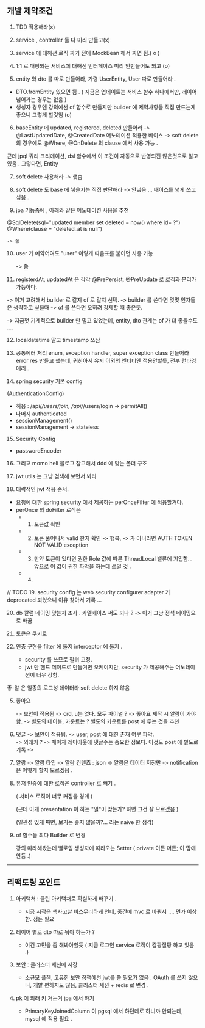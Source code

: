 
## 개발 제약조건 

1. TDD 적용해라(x)


2. service , controller 둘 다 미리 만들고(x)


3. service 에  대해선 로직 짜기 전에 MockBean 해서 짜면 됨.( o )


4. 1:1 로 매핑되는 서비스에 대해선 인터페이스 미리 안만들어도 되고 (o)


5. entity 와 dto 를 따로 만들어라, 가령  UserEntity, User 따로 만들어라 .
 - DTO.fromEntity 있으면 됨 . ( 지금은 업데이트는 서비스 함수 하나에서만, 레이어 넘어가는 경우는 없음 )
 - 생성자 경우엔 강의에선 of 함수로 만들지만 builder 에 제약사항들 직접 만드는게 좋으니 그렇게 할것임 (o)


6. baseEntity 에 updated, registered, deleted 만들어라
   -> @LastUpdatedDate, @CreatedDate 어노테이션 적용한 베이스 
   -> soft delete 의 경우에도 @Where, @OnDelete 의 clause 에서 사용 가능 .

근데 jpql 쿼리 크리에이션, dsl 함수에서 이 조건이 자동으로 반영되진 않은것으로 알고 있음 .
그렇다면, Entity 


7. soft delete 사용해라
    -> 햇슴


8. soft delete 도 base 에 넣을지는 직접 판단해라
    -> 안넣음 ... 배이스를 넓게 쓰고 싶음 .


9. jpa 기능중에 , 아래와 같은 어노테이션 사용을 추천 

@SqlDelete(sql="updated member set deleted = now() where id= ?")
@Where(clause = "deleted_at is null")


    -> 씀 


10. user 가 예약어여도 \"user\" 이렇게 따옴표를 붙이면 사용 가능 

    -> 씀


11. registerdAt, updatedAt 은 각각 @PrePersist, @PreUpdate 로 로직과 분리가 가능하다. 

-> 이거 고려해서 builder 로 갈지 of 로 갈지 선택.
-> builder 를 쓴다면 몇몇 인자들은 생략하고 싶을때
-> of 를 쓴다면 오히려 강제할 때 좋은듯.

-> 지금껏 기계적으로 builder 만 밀고 있었는데, entity, dto 관계는 of 가 더 좋을수도 ....

12. localdatetime 말고 timestamp 쓰삼

 
13. 공통에러 처리 enum, exception handler, super exception class 만들어라
error res 만들고 했는데, 귀찬아서 유저 이외의 엔티티엔 적용안할듯, 전부 런타임 에러 . 

14. spring security 기본 config 


 (AuthenticationConfig)

- 허용 : /api/*/users/join, /api/*/users/login -> permitAll()
- 나머지 authenticated
- sessionManagement()
- sessionManagement -> stateless


15. Security Config
- passwordEncoder



16. 그리고 momo heli 블로그 참고해서 ddd 에 맞는 폴더 구조 


17. jwt utils 는 그냥 검색해 보면서 봐라 



18. 대략적인 jwt 적용 순서.

- 요청에 대한 spring security 에서 제공하는 perOnceFilter 에 적용할거다.
- perOnce 의 doFilter 로직은 
  - 1) 토큰값 확인
  - 2) 토큰 풀어내서 valid 한지 확인 -> 행복, -> 가 아니라면 AUTH TOKEN NOT VALID exception 
  
  - 3) 만약 토큰이 있다면 권한 Role 값에 따른 ThreadLocal 밸류에 기입함... 앞으로 이 값이 권한 파악을 하는데 쓰일 것 .
  - 4)


// TODO 
19. security config 는 web security configurer adapter 가 deprecated 되었으니 이유 찾아서 기록 ...


20. db 칼럼 네이밍 맞는지 조사 . 카멜케이스 써도 되나 ?
    -> 이거 그냥 정석 네이밍으로 바꿈 

21. 토큰은 쿠키로 

22. 인증 구현을 filter 에 둘지 interceptor 에 둘지 . 

    - security 를 쓰므로 필터 고정.
    - jwt 만 핸드 메이드로 만들거면 오케이지만, security 가 제공해주는 어노테이션이 너무 강함.


좋-알 은 일종의 로그성 데이터라 soft delete 하지 않음

5. 좋아요

    -> 보안이 적용됨
    -> crd, u는 없다. 모두 파이널 ?
    -> 좋아요 제작 시 알람이 가야함.
    -> 별도의 테이블, 카운트는 ? 별도의 카운트를 post 에 두는 것을 추천  


6. 댓글
    -> 보안이 적용됨.
    -> user, post 에 대한 존재 여부 파악.  
    -> 외래키 ? 
    -> 페이지 레이아웃에 댓글수는 중요한 정보다. 이것도 post 에 별도로 기록
    -> 



7. 알람
    -> 알람 타입
    -> 알람 컨텐츠 : json
    -> 알람은 데이터 저장만 
   -> notification 은 어떻게 할지 모르겠음 .


8. 유저 인증에 대한 로직은 controller 로 빼기 .
   
   ( 서비스 로직이 너무 커짐을 경계 )

    (근데 이게 presentation 이 하는 "일"이 맞는가? 하면 그건 잘 모르겠음 )

   (일관성 있게 짜면, 보기는 좋지 않을까?... 라는 naive 한 생각)

9. of 함수들 죄다 Builder 로 변경 

    강의 따라해봤는데 별로임 
    생성자에 따라오는 Setter ( private 이든 머든; 이 맘에  안듬 .)


-------------------------------------------------

## 리팩토링 포인트

1. 아키택쳐 : 클린 아키택쳐로 확실하게 바꾸기 .

   -  지금 시작은 헥사고날 비스무리하게 인데, 중간에 mvc 로 바꿔서 .... 먼가 이상함. 정돈 필요


2. 레이어 별로 dto 따로 둬야 하는가 ?
   - 이건 고민을 좀 해봐야할듯 ( 지금 로그인 service 로직이 갈팡질팡 하고 있음 .)



3. 보안 : 클러스터 세션에 저장

   - 소규모 플젝, 고유한 보안 정책에선 jwt를 쓸 필요가 없음 . OAuth 를 쓰지 않으니, 개발 편하지도 않음, 클러스터 세션 + redis 로 변경 .

   
    
4. pk 에 외래 키 거는거 jpa 에서 하기

   - PrimaryKeyJoinedColumn 이 pgsql 에서 하던데로 하니까 안되는데, mysql 에 적용 필요 .
